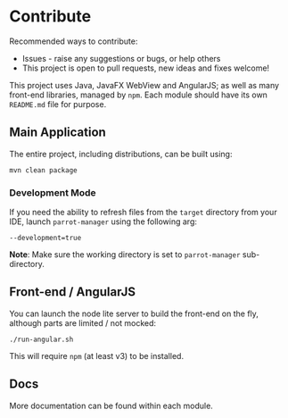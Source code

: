 # Contribute

Recommended ways to contribute:
- Issues - raise any suggestions or bugs, or help others
- This project is open to pull requests, new ideas and fixes welcome!

This project uses Java, JavaFX WebView and AngularJS; as well as many front-end libraries, managed by `npm`. Each
module should have its own `README.md` file for purpose.


## Main Application
The entire project, including distributions, can be built using:

````
mvn clean package
````

### Development Mode
If you need the ability to refresh files from the `target` directory from your IDE, launch `parrot-manager` using the
following arg:

````
--development=true
````

**Note**: Make sure the working directory is set to `parrot-manager` sub-directory.


## Front-end / AngularJS
You can launch the node lite server to build the front-end on the fly, although parts are limited / not mocked:

````
./run-angular.sh
````

This will require `npm` (at least v3) to be installed.

## Docs
More documentation can be found within each module.
